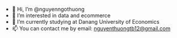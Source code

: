 - 👋 Hi, I’m @nguyenngothuong
- 👀 I’m interested in data and ecommerce
- 🌱 I’m currently studying at Danang University of Economics
- 📫 You can contact me by email: nguyenthuongtb12@gmail.com

<!---
nguyenngothuong/nguyenngothuong is a ✨ special ✨ repository because its `README.md` (this file) appears on your GitHub profile.
You can click the Preview link to take a look at your changes.
--->

